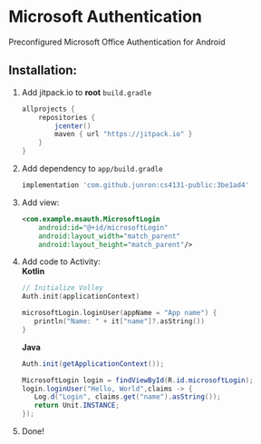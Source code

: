 # Microsoft Authentication
Preconfigured Microsoft Office Authentication for Android

## Installation:

1. Add jitpack.io to **root** `build.gradle`
    ```gradle
    allprojects {
        repositories {
            jcenter()
            maven { url "https://jitpack.io" }
        }
    }
    ```
1. Add dependency to `app/build.gradle`
    ```gradle
    implementation 'com.github.junron:cs4131-public:3be1ad4'
    ```
1. Add view:
    ```xml
    <com.example.msauth.MicrosoftLogin
        android:id="@+id/microsoftLogin"
        android:layout_width="match_parent"
        android:layout_height="match_parent"/>
    ```
1. Add code to Activity:  
    **Kotlin**
    ```kotlin
    // Initialize Volley
    Auth.init(applicationContext)

    microsoftLogin.loginUser(appName = "App name") {
       println("Name: " + it["name"]?.asString())
    }
    ```
   **Java**
   ```java
   Auth.init(getApplicationContext());

   MicrosoftLogin login = findViewById(R.id.microsoftLogin);
   login.loginUser("Hello, World",claims -> {
      Log.d("Login", claims.get("name").asString());
      return Unit.INSTANCE;
   });
   ```
1. Done!